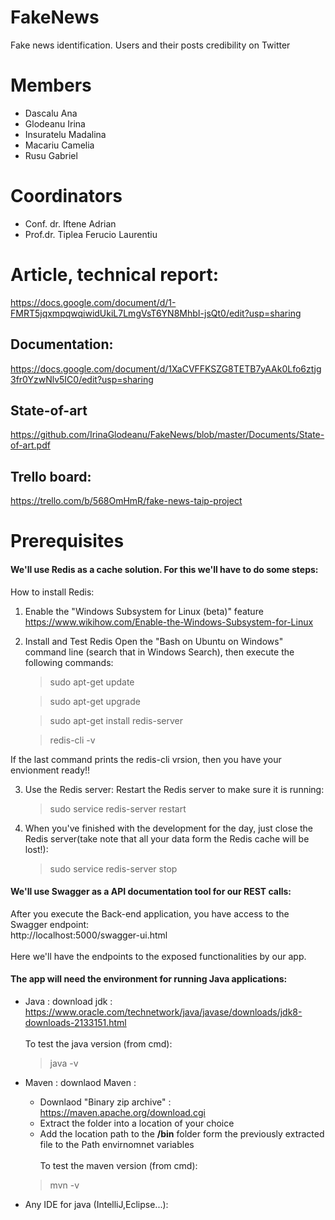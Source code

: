 # FakeNews

Fake news identification. Users and their posts credibility on Twitter

# Members 

* Dascalu Ana 
* Glodeanu Irina
* Insuratelu Madalina
* Macariu Camelia
* Rusu Gabriel


# Coordinators
* Conf. dr. Iftene Adrian
* Prof.dr. Tiplea Ferucio Laurentiu

# Article, technical report:
https://docs.google.com/document/d/1-FMRT5jqxmpqwqiwidUkiL7LmgVsT6YN8MhbI-jsQt0/edit?usp=sharing


## Documentation:
https://docs.google.com/document/d/1XaCVFFKSZG8TETB7yAAk0Lfo6ztjg3fr0YzwNlv5IC0/edit?usp=sharing

## State-of-art
https://github.com/IrinaGlodeanu/FakeNews/blob/master/Documents/State-of-art.pdf

## Trello board:
https://trello.com/b/568OmHmR/fake-news-taip-project


# Prerequisites

#### We'll use <b>Redis</b> as a cache solution. For this we'll have to do some steps:

How to install Redis:

1) Enable the "Windows Subsystem for Linux (beta)" feature
https://www.wikihow.com/Enable-the-Windows-Subsystem-for-Linux

2) Install and Test Redis
Open the "Bash on Ubuntu on Windows" command line (search that in Windows Search), then execute the following commands:
    
    > sudo apt-get update

    > sudo apt-get upgrade

    > sudo apt-get install redis-server

    > redis-cli -v

  If the last command prints the redis-cli vrsion, then you have your envionment ready!!

3) Use the Redis server:
Restart the Redis server to make sure it is running:
    > sudo service redis-server restart

4) When you've finished with the development for the day, just close the Redis server(take note that all your data form the Redis cache will be lost!):
    > sudo service redis-server stop


#### We'll use <b>Swagger </b> as a API documentation tool for our REST calls:
    
  After you execute the Back-end application, you have access to the Swagger endpoint:   
    http://localhost:5000/swagger-ui.html
    <br></br>
    Here we'll have the endpoints to the exposed functionalities by our app.
   
   
#### The app will need the environment for running Java applications:
 
 * Java : download jdk : https://www.oracle.com/technetwork/java/javase/downloads/jdk8-downloads-2133151.html
 <br></br>
 To test the java version (from cmd): 
    > java -v
 * Maven : downlaod Maven : 
     * Downlaod "Binary zip archive" : https://maven.apache.org/download.cgi
     * Extract the folder into a location of your choice
     * Add the location path to the <b>/bin</b> folder form the previously extracted file to the Path envirnomnet variables
 <br></br>
To test the maven version (from cmd):
    > mvn -v
    
* Any IDE for java (IntelliJ,Eclipse...): 
